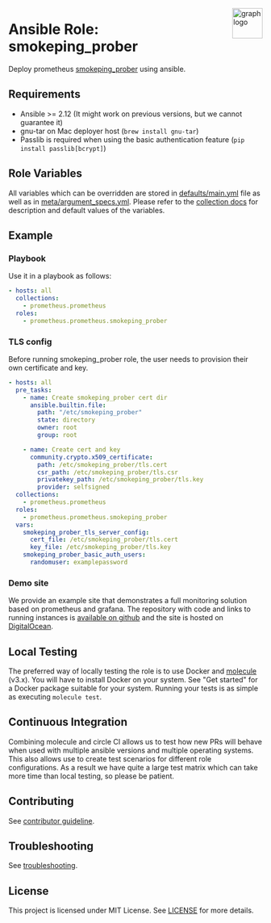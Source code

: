 <p><img src="https://www.circonus.com/wp-content/uploads/2015/03/sol-icon-itOps.png" alt="graph logo" title="graph" align="right" height="60" /></p>

# Ansible Role: smokeping_prober

Deploy prometheus [smokeping_prober](https://github.com/superq/smokeping_prober) using ansible.

## Requirements

- Ansible >= 2.12 (It might work on previous versions, but we cannot guarantee it)
- gnu-tar on Mac deployer host (`brew install gnu-tar`)
- Passlib is required when using the basic authentication feature (`pip install passlib[bcrypt]`)

## Role Variables
All variables which can be overridden are stored in [defaults/main.yml](defaults/main.yml) file as well as in [meta/argument_specs.yml](meta/argument_specs.yml).
Please refer to the [collection docs](https://prometheus-community.github.io/ansible/branch/main/smokeping_prober_role.html) for description and default values of the variables.

## Example

### Playbook

Use it in a playbook as follows:
```yaml
- hosts: all
  collections:
    - prometheus.prometheus
  roles:
    - prometheus.prometheus.smokeping_prober
```

### TLS config

Before running smokeping_prober role, the user needs to provision their own certificate and key.
```yaml
- hosts: all
  pre_tasks:
    - name: Create smokeping_prober cert dir
      ansible.builtin.file:
        path: "/etc/smokeping_prober"
        state: directory
        owner: root
        group: root

    - name: Create cert and key
      community.crypto.x509_certificate:
        path: /etc/smokeping_prober/tls.cert
        csr_path: /etc/smokeping_prober/tls.csr
        privatekey_path: /etc/smokeping_prober/tls.key
        provider: selfsigned
  collections:
    - prometheus.prometheus
  roles:
    - prometheus.prometheus.smokeping_prober
  vars:
    smokeping_prober_tls_server_config:
      cert_file: /etc/smokeping_prober/tls.cert
      key_file: /etc/smokeping_prober/tls.key
    smokeping_prober_basic_auth_users:
      randomuser: examplepassword
```


### Demo site

We provide an example site that demonstrates a full monitoring solution based on prometheus and grafana. The repository with code and links to running instances is [available on github](https://github.com/prometheus/demo-site) and the site is hosted on [DigitalOcean](https://digitalocean.com).

## Local Testing

The preferred way of locally testing the role is to use Docker and [molecule](https://github.com/ansible-community/molecule) (v3.x). You will have to install Docker on your system. See "Get started" for a Docker package suitable for your system. Running your tests is as simple as executing `molecule test`.

## Continuous Integration

Combining molecule and circle CI allows us to test how new PRs will behave when used with multiple ansible versions and multiple operating systems. This also allows use to create test scenarios for different role configurations. As a result we have quite a large test matrix which can take more time than local testing, so please be patient.

## Contributing

See [contributor guideline](CONTRIBUTING.md).

## Troubleshooting

See [troubleshooting](TROUBLESHOOTING.md).

## License

This project is licensed under MIT License. See [LICENSE](/LICENSE) for more details.
